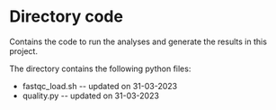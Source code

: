 # Directory code

Contains the code to run the analyses and generate the results in this project.

The directory contains the following python files:
* fastqc_load.sh -- updated on 31-03-2023
* quality.py -- updated on 31-03-2023
